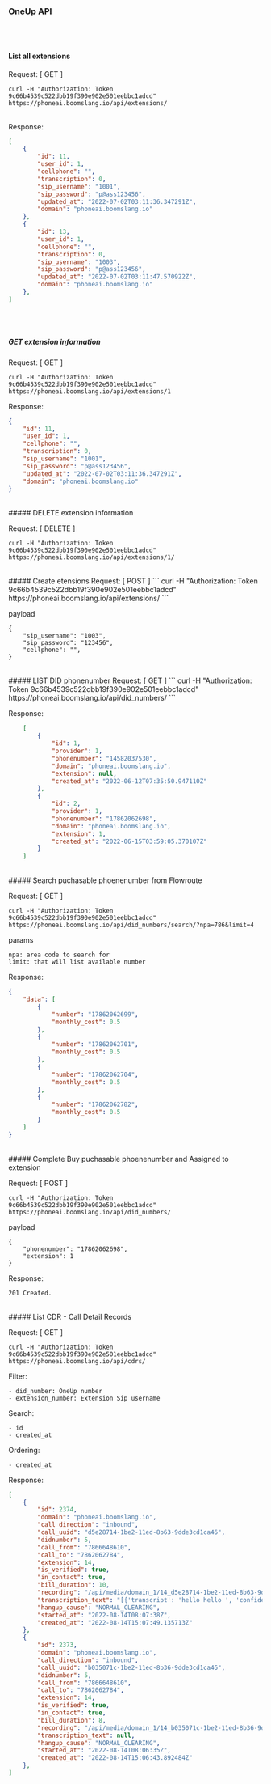### OneUp API

<br/><br/>
#### List all extensions

Request: [ GET ]
```
curl -H "Authorization: Token 9c66b4539c522dbb19f390e902e501eebbc1adcd" https://phoneai.boomslang.io/api/extensions/
```

<br/>
Response:

```json
[
    {
        "id": 11,
        "user_id": 1,
        "cellphone": "",
        "transcription": 0,
        "sip_username": "1001",
        "sip_password": "p@ass123456",
        "updated_at": "2022-07-02T03:11:36.347291Z",
        "domain": "phoneai.boomslang.io"
    },
    {
        "id": 13,
        "user_id": 1,
        "cellphone": "",
        "transcription": 0,
        "sip_username": "1003",
        "sip_password": "p@ass123456",
        "updated_at": "2022-07-02T03:11:47.570922Z",
        "domain": "phoneai.boomslang.io"
    },
]
```

<br/><br/>

##### GET extension information

Request: [ GET ]
```
curl -H "Authorization: Token 9c66b4539c522dbb19f390e902e501eebbc1adcd" https://phoneai.boomslang.io/api/extensions/1
```

Response:
```json
{
    "id": 11,
    "user_id": 1,
    "cellphone": "",
    "transcription": 0,
    "sip_username": "1001",
    "sip_password": "p@ass123456",
    "updated_at": "2022-07-02T03:11:36.347291Z",
    "domain": "phoneai.boomslang.io"
}
```
<br/>
##### DELETE extension information

Request: [ DELETE ]
```
curl -H "Authorization: Token 9c66b4539c522dbb19f390e902e501eebbc1adcd" https://phoneai.boomslang.io/api/extensions/1/
```
<br/>
##### Create etensions
Request: [ POST ]
```
curl -H "Authorization: Token 9c66b4539c522dbb19f390e902e501eebbc1adcd" https://phoneai.boomslang.io/api/extensions/
```

payload
```
{
    "sip_username": "1003",
    "sip_password": "123456",
    "cellphone": "",
}
```
<br/>
##### LIST DID phonenumber
Request: [ GET ]
```
curl -H "Authorization: Token 9c66b4539c522dbb19f390e902e501eebbc1adcd" https://phoneai.boomslang.io/api/did_numbers/
```

Response:
```json
    [
        {
            "id": 1,
            "provider": 1,
            "phonenumber": "14582037530",
            "domain": "phoneai.boomslang.io",
            "extension": null,
            "created_at": "2022-06-12T07:35:50.947110Z"
        },
        {
            "id": 2,
            "provider": 1,
            "phonenumber": "17862062698",
            "domain": "phoneai.boomslang.io",
            "extension": 1,
            "created_at": "2022-06-15T03:59:05.370107Z"
        }
    ]
```

<br/>
##### Search puchasable phoenenumber from Flowroute

Request: [ GET ]
```
curl -H "Authorization: Token 9c66b4539c522dbb19f390e902e501eebbc1adcd" https://phoneai.boomslang.io/api/did_numbers/search/?npa=786&limit=4
```
params
```
npa: area code to search for
limit: that will list available number
```
Response:
```json
{
    "data": [
        {
            "number": "17862062699",
            "monthly_cost": 0.5
        },
        {
            "number": "17862062701",
            "monthly_cost": 0.5
        },
        {
            "number": "17862062704",
            "monthly_cost": 0.5
        },
        {
            "number": "17862062782",
            "monthly_cost": 0.5
        }
    ]
}
```
<br/>
##### Complete Buy puchasable phoenenumber and Assigned to extension

Request: [ POST ]
```
curl -H "Authorization: Token 9c66b4539c522dbb19f390e902e501eebbc1adcd" https://phoneai.boomslang.io/api/did_numbers/
```

payload
```
{
    "phonenumber": "17862062698",
    "extension": 1
}
```

Response:
```
201 Created.
```

<br/>
##### List CDR - Call Detail Records

Request: [ GET ]
```
curl -H "Authorization: Token 9c66b4539c522dbb19f390e902e501eebbc1adcd" https://phoneai.boomslang.io/api/cdrs/
```

Filter:
```
- did_number: OneUp number
- extension_number: Extension Sip username
```
Search:
```
- id
- created_at
```
Ordering:
```
- created_at
```

Response:
```json
[
    {
        "id": 2374,
        "domain": "phoneai.boomslang.io",
        "call_direction": "inbound",
        "call_uuid": "d5e28714-1be2-11ed-8b63-9dde3cd1ca46",
        "didnumber": 5,
        "call_from": "7866648610",
        "call_to": "7862062784",
        "extension": 14,
        "is_verified": true,
        "in_contact": true,
        "bill_duration": 10,
        "recording": "/api/media/domain_1/14_d5e28714-1be2-11ed-8b63-9dde3cd1ca46.mp3",
        "transcription_text": "[{'transcript': 'hello hello ', 'confidence': 0.91, 'timestamps': [['hello', 3.65, 3.94], ['hello', 3.94, 4.38]]}, {'transcript': 'hello hello ', 'confidence': 0.92, 'timestamps': [['hello', 6.39, 6.68], ['hello', 6.68, 7.09]]}]",
        "hangup_cause": "NORMAL_CLEARING",
        "started_at": "2022-08-14T08:07:38Z",
        "created_at": "2022-08-14T15:07:49.135713Z"
    },
    {
        "id": 2373,
        "domain": "phoneai.boomslang.io",
        "call_direction": "inbound",
        "call_uuid": "b035071c-1be2-11ed-8b36-9dde3cd1ca46",
        "didnumber": 5,
        "call_from": "7866648610",
        "call_to": "7862062784",
        "extension": 14,
        "is_verified": true,
        "in_contact": true,
        "bill_duration": 8,
        "recording": "/api/media/domain_1/14_b035071c-1be2-11ed-8b36-9dde3cd1ca46.mp3",
        "transcription_text": null,
        "hangup_cause": "NORMAL_CLEARING",
        "started_at": "2022-08-14T08:06:35Z",
        "created_at": "2022-08-14T15:06:43.892484Z"
    },
]

```

